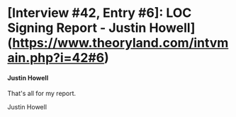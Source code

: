 # [Interview #42, Entry #6]: LOC Signing Report - Justin Howell](https://www.theoryland.com/intvmain.php?i=42#6)

#### Justin Howell

That's all for my report.

Justin Howell

